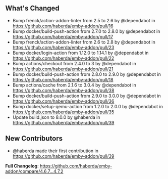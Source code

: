 ## What's Changed
* Bump frenck/action-addon-linter from 2.5 to 2.6 by @dependabot in https://github.com/haberda/emby-addon/pull/16
* Bump docker/build-push-action from 2.7.0 to 2.8.0 by @dependabot in https://github.com/haberda/emby-addon/pull/17
* Bump frenck/action-addon-linter from 2.6 to 2.8 by @dependabot in https://github.com/haberda/emby-addon/pull/23
* Bump docker/login-action from 1.12.0 to 1.14.1 by @dependabot in https://github.com/haberda/emby-addon/pull/22
* Bump actions/checkout from 2.4.0 to 3 by @dependabot in https://github.com/haberda/emby-addon/pull/21
* Bump docker/build-push-action from 2.8.0 to 2.9.0 by @dependabot in https://github.com/haberda/emby-addon/pull/18
* Bump actions/cache from 2.1.6 to 3.0.4 by @dependabot in https://github.com/haberda/emby-addon/pull/38
* Bump docker/build-push-action from 2.9.0 to 3.0.0 by @dependabot in https://github.com/haberda/emby-addon/pull/36
* Bump docker/setup-qemu-action from 1.2.0 to 2.0.0 by @dependabot in https://github.com/haberda/emby-addon/pull/35
* Update build.json to 8.0.0 by @haberda in https://github.com/haberda/emby-addon/pull/39

## New Contributors
* @haberda made their first contribution in https://github.com/haberda/emby-addon/pull/39

**Full Changelog**: https://github.com/haberda/emby-addon/compare/4.6.7...4.7.2